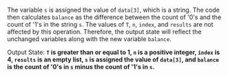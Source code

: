 The variable `s` is assigned the value of `data[3]`, which is a string. The code then calculates `balance` as the difference between the count of '0's and the count of '1's in the string `s`. The values of `T`, `n`, `index`, and `results` are not affected by this operation. Therefore, the output state will reflect the unchanged variables along with the new variable `balance`.

Output State: **`T` is greater than or equal to 1, `n` is a positive integer, `index` is 4, `results` is an empty list, `s` is assigned the value of `data[3]`, and `balance` is the count of '0's in `s` minus the count of '1's in `s`.**
